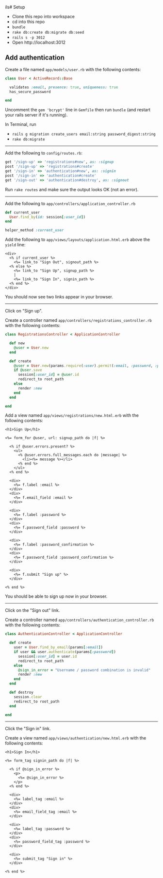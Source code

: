 ils# Setup

* Clone this repo into workspace
* cd into this repo
* `bundle`
* `rake db:create db:migrate db:seed`
* `rails s -p 3012`
* Open http://localhost:3012

## Add authentication

Create a file named `app/models/user.rb` with the following contents:

```ruby
class User < ActiveRecord::Base

  validates :email, presence: true, uniqueness: true
  has_secure_password

end
```

Uncomment the `gem 'bcrypt'` line in `Gemfile` then
run `bundle` (and restart your rails server if it's running).

In Terminal, run
* `rails g migration create_users email:string password_digest:string`
* `rake db:migrate`

---

Add the following to `config/routes.rb`:

```ruby
get '/sign-up' => 'registrations#new', as: :signup
post '/sign-up' => 'registrations#create'
get '/sign-in' => 'authentication#new', as: :signin
post '/sign-in' => 'authentication#create'
get '/sign-out' => 'authentication#destroy', as: :signout
```

Run `rake routes` and make sure the output looks OK (not an error).

---

Add the following to `app/controllers/application_controller.rb`

```ruby
def current_user
  User.find_by(id: session[:user_id])
end

helper_method :current_user
```

Add the following to `app/views/layouts/application.html.erb` above the `yield` line:

```
<div>
  <% if current_user %>
    <%= link_to "Sign Out", signout_path %>
  <% else %>
    <%= link_to "Sign Up", signup_path %>
    |
    <%= link_to "Sign In", signin_path %>
  <% end %>
</div>
```

You should now see two links appear in your browser.

---

Click on "Sign up".

Create a controller named `app/controllers/registrations_controller.rb` with the following contents:

```ruby
class RegistrationsController < ApplicationController

  def new
    @user = User.new
  end

  def create
    @user = User.new(params.require(:user).permit(:email, :password, :password_confirmation))
    if @user.save
      session[:user_id] = @user.id
      redirect_to root_path
    else
      render :new
    end
  end

end
```

Add a view named `app/views/registrations/new.html.erb` with the following contents:

```
<h1>Sign Up</h1>

<%= form_for @user, url: signup_path do |f| %>

  <% if @user.errors.present? %>
    <ul>
      <% @user.errors.full_messages.each do |message| %>
        <li><%= message %></li>
      <% end %>
    </ul>
  <% end %>

  <div>
    <%= f.label :email %>
  </div>
  <div>
    <%= f.email_field :email %>
  </div>

  <div>
    <%= f.label :password %>
  </div>
  <div>
    <%= f.password_field :password %>
  </div>

  <div>
    <%= f.label :password_confirmation %>
  </div>
  <div>
    <%= f.password_field :password_confirmation %>
  </div>

  <div>
    <%= f.submit "Sign up" %>
  </div>

<% end %>
```

You should be able to sign up now in your browser.

---

Click on the "Sign out" link.

Create a controller named `app/controllers/authentication_controller.rb` with the following contents:

```ruby
class AuthenticationController < ApplicationController

  def create
    user = User.find_by_email(params[:email])
    if user && user.authenticate(params[:password])
      session[:user_id] = user.id
      redirect_to root_path
    else
      @sign_in_error = "Username / password combination is invalid"
      render :new
    end
  end

  def destroy
    session.clear
    redirect_to root_path
  end

end
```

---

Click the "Sign in" link.

Create a view named `app/views/authentication/new.html.erb` with the following contents:

```
<h1>Sign In</h1>

<%= form_tag signin_path do |f| %>

  <% if @sign_in_error %>
    <p>
      <%= @sign_in_error %>
    </p>
  <% end %>

  <div>
    <%= label_tag :email %>
  </div>
  <div>
    <%= email_field_tag :email %>
  </div>

  <div>
    <%= label_tag :password %>
  </div>
  <div>
    <%= password_field_tag :password %>
  </div>

  <div>
    <%= submit_tag "Sign in" %>
  </div>

<% end %>
```
